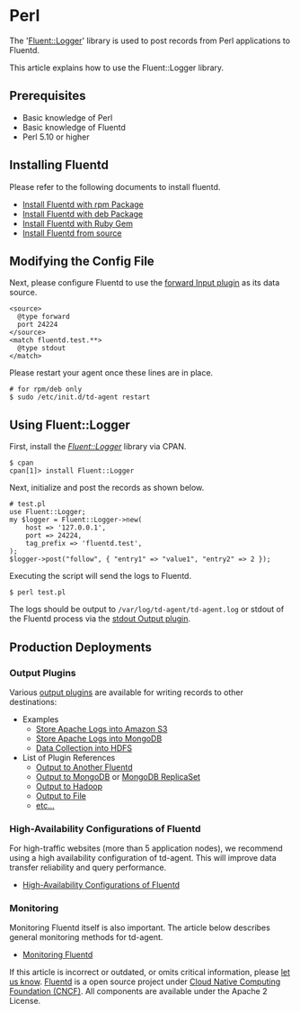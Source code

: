 # Perl

The '[Fluent::Logger](http://github.com/fluent/fluent-logger-perl)' library is used to post records from Perl applications to Fluentd.

This article explains how to use the Fluent::Logger library.

## Prerequisites

* Basic knowledge of Perl
* Basic knowledge of Fluentd
* Perl 5.10 or higher

## Installing Fluentd

Please refer to the following documents to install fluentd.

* [Install Fluentd with rpm Package](install-by-rpm.md)
* [Install Fluentd with deb Package](install-by-deb.md)
* [Install Fluentd with Ruby Gem](install-by-gem.md)
* [Install Fluentd from source](install-from-source.md)

## Modifying the Config File

Next, please configure Fluentd to use the [forward Input plugin]() as its data source.

```text
<source>
  @type forward
  port 24224
</source>
<match fluentd.test.**>
  @type stdout
</match>
```

Please restart your agent once these lines are in place.

```text
# for rpm/deb only
$ sudo /etc/init.d/td-agent restart
```

## Using Fluent::Logger

First, install the [_Fluent::Logger_](http://search.cpan.org/dist/Fluent-Logger/) library via CPAN.

```text
$ cpan
cpan[1]> install Fluent::Logger
```

Next, initialize and post the records as shown below.

```text
# test.pl
use Fluent::Logger;
my $logger = Fluent::Logger->new(
    host => '127.0.0.1',
    port => 24224,
    tag_prefix => 'fluentd.test',
);
$logger->post("follow", { "entry1" => "value1", "entry2" => 2 });
```

Executing the script will send the logs to Fluentd.

```text
$ perl test.pl
```

The logs should be output to `/var/log/td-agent/td-agent.log` or stdout of the Fluentd process via the [stdout Output plugin]().

## Production Deployments

### Output Plugins

Various [output plugins]() are available for writing records to other destinations:

* Examples
  * [Store Apache Logs into Amazon S3](apache-to-s3.md)
  * [Store Apache Logs into MongoDB](apache-to-mongodb.md)
  * [Data Collection into HDFS](http-to-hdfs.md)
* List of Plugin References
  * [Output to Another Fluentd]()
  * [Output to MongoDB]() or [MongoDB ReplicaSet]()
  * [Output to Hadoop]()
  * [Output to File]()
  * [etc...](http://fluentd.org/plugin/)

### High-Availability Configurations of Fluentd

For high-traffic websites \(more than 5 application nodes\), we recommend using a high availability configuration of td-agent. This will improve data transfer reliability and query performance.

* [High-Availability Configurations of Fluentd](../deployment/high-availability.md)

### Monitoring

Monitoring Fluentd itself is also important. The article below describes general monitoring methods for td-agent.

* [Monitoring Fluentd](../deployment/monitoring.md)

If this article is incorrect or outdated, or omits critical information, please [let us know](https://github.com/fluent/fluentd-docs-gitbook/issues?state=open). [Fluentd](http://www.fluentd.org/) is a open source project under [Cloud Native Computing Foundation \(CNCF\)](https://cncf.io/). All components are available under the Apache 2 License.

